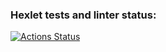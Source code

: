 ### Hexlet tests and linter status:
[![Actions Status](https://github.com/DARIAkuch/python-project-83/actions/workflows/hexlet-check.yml/badge.svg)](https://github.com/DARIAkuch/python-project-83/actions)